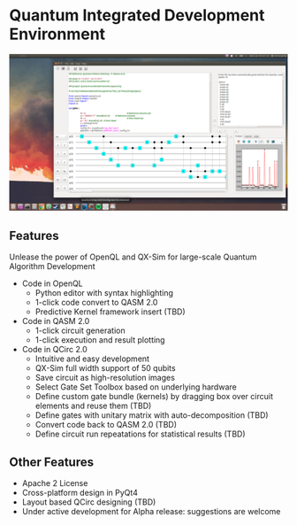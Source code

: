 # Quantum Integrated Development Environment

![sc](/runshots/qpm.png)

## Features

Unlease the power of OpenQL and QX-Sim for large-scale Quantum Algorithm Development

* Code in OpenQL
    * Python editor with syntax highlighting
    * 1-click code convert to QASM 2.0
    * Predictive Kernel framework insert (TBD)
* Code in QASM 2.0
    * 1-click circuit generation
    * 1-click execution and result plotting
* Code in QCirc 2.0
    * Intuitive and easy development
    * QX-Sim full width support of 50 qubits
    * Save circuit as high-resolution images
    * Select Gate Set Toolbox based on underlying hardware
    * Define custom gate bundle (kernels) by dragging box over circuit elements and reuse them (TBD)
    * Define gates with unitary matrix with auto-decomposition (TBD)
    * Convert code back to QASM 2.0 (TBD)
    * Define circuit run repeatations for statistical results (TBD)

## Other Features

* Apache 2 License
* Cross-platform design in PyQt4
* Layout based QCirc designing (TBD)
* Under active development for Alpha release: suggestions are welcome